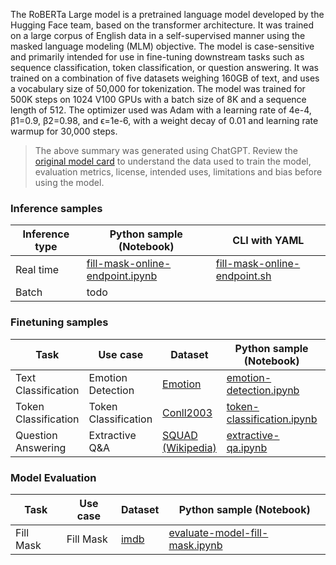 The RoBERTa Large model is a pretrained language model developed by the Hugging Face team, based on the transformer architecture. It was trained on a large corpus of English data in a self-supervised manner using the masked language modeling (MLM) objective. The model is case-sensitive and primarily intended for use in fine-tuning downstream tasks such as sequence classification, token classification, or question answering. It was trained on a combination of five datasets weighing 160GB of text, and uses a vocabulary size of 50,000 for tokenization. The model was trained for 500K steps on 1024 V100 GPUs with a batch size of 8K and a sequence length of 512. The optimizer used was Adam with a learning rate of 4e-4, β1=0.9, β2=0.98, and ϵ=1e-6, with a weight decay of 0.01 and learning rate warmup for 30,000 steps.

> The above summary was generated using ChatGPT. Review the [original model card](https://huggingface.co/roberta-large) to understand the data used to train the model, evaluation metrics, license, intended uses, limitations and bias before using the model.

### Inference samples

Inference type|Python sample (Notebook)|CLI with YAML
|--|--|--|
Real time|[fill-mask-online-endpoint.ipynb](https://aka.ms/azureml-infer-online-sdk-fill-mask)|[fill-mask-online-endpoint.sh](https://aka.ms/azureml-infer-online-cli-fill-mask)
Batch | todo


### Finetuning samples

Task|Use case|Dataset|Python sample (Notebook)|CLI with YAML
|---|--|--|--|--|
Text Classification|Emotion Detection|[Emotion](https://huggingface.co/datasets/dair-ai/emotion)|[emotion-detection.ipynb](https://aka.ms/azureml-ft-sdk-emotion-detection)|[emotion-detection.sh](https://aka.ms/azureml-ft-cli-emotion-detection)
Token Classification|Token Classification|[Conll2003](https://huggingface.co/datasets/conll2003)|[token-classification.ipynb](https://aka.ms/azureml-ft-sdk-token-classification)|[token-classification.sh](https://aka.ms/azureml-ft-cli-token-classification)
Question Answering|Extractive Q&A|[SQUAD (Wikipedia)](https://huggingface.co/datasets/squad)|[extractive-qa.ipynb](https://aka.ms/azureml-ft-sdk-extractive-qa)|[extractive-qa.sh](https://aka.ms/azureml-ft-cli-extractive-qa)


### Model Evaluation

|Task|Use case|Dataset|Python sample (Notebook)|
|---|--|--|--|
|Fill Mask|Fill Mask|[imdb](https://huggingface.co/datasets/imdb)|[evaluate-model-fill-mask.ipynb](https://aka.ms/azureml-eval-sdk-fill-mask/)|
